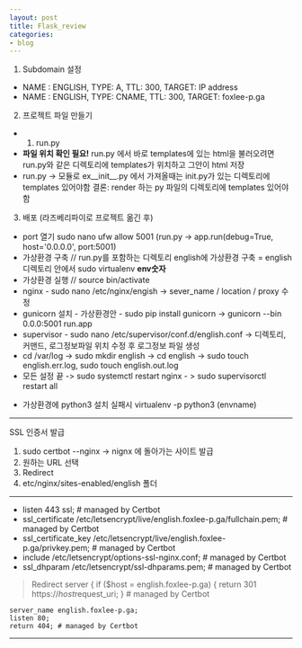 ```yaml
---
layout: post
title: Flask_review
categories:
- blog
---
```



1. Subdomain 설정
 - NAME : ENGLISH, TYPE: A, TTL: 300, TARGET: IP address
 - NAME : ENGLISH, TYPE: CNAME, TTL: 300, TARGET: foxlee-p.ga
 
 
2. 프로젝트 파일 만들기
 - 1. run.py
 - **파일 위치 확인 필요!** run.py 에서 바로 templates에 있는 html을 불러오려면 run.py와 같은 디렉토리에 templates가 위치하고 그안이 html 저장
 - run.py -> 모듈로 ex__init__.py 에서 가져올때는 init.py가 있는 디렉토리에 templates 있어야함 결론: render 하는 py 파일의 디렉토리에 templates 있어야함 
 
 
 3. 배포 (라즈베리파이로 프로젝트 옮긴 후)
 - port 열기 sudo nano ufw allow 5001 (run.py -> app.run(debug=True, host='0.0.0.0', port:5001)
 - 가상환경 구축  // run.py를 포함하는 디렉토리 english에 가상환경 구축 = english 디렉토리 안에서 sudo virtualenv **env숫자**
 - 가상환경 실행 // source bin/activate
 - nginx - sudo nano /etc/nginx/engish  -> sever_name / location / proxy 수정
 - gunicorn 설치 - 가상환경안 - sudo pip install gunicorn -> gunicorn --bin 0.0.0:5001 run.app
 - supervisor - sudo nano /etc/supervisor/conf.d/english.conf -> 디렉토리, 커맨드, 로그정보파일 위치 수정 후 로그정보 파일 생성
 - cd /var/log -> sudo mkdir english -> cd english -> sudo touch english.err.log, sudo touch english.out.log
 - 모든 설정 끝 -> sudo systemctl restart nginx - > sudo supervisorctl restart all 
 
* 가상환경에 python3 설치 실패시 virtualenv -p python3 (envname)

---
SSL 인증서 발급
1. sudo certbot --nginx  -> nignx 에 돌아가는 사이트 발급
2. 원하는 URL 선택
3. Redirect
4. etc/nginx/sites-enabled/english 폴더

- - -
   * listen 443 ssl; # managed by Certbot
   * ssl_certificate /etc/letsencrypt/live/english.foxlee-p.ga/fullchain.pem; # managed by Certbot
   * ssl_certificate_key /etc/letsencrypt/live/english.foxlee-p.ga/privkey.pem; # managed by Certbot
   * include /etc/letsencrypt/options-ssl-nginx.conf; # managed by Certbot
   * ssl_dhparam /etc/letsencrypt/ssl-dhparams.pem; # managed by Certbot

> Redirect
	server {
	    if ($host = english.foxlee-p.ga) {
            return 301 https://$host$request_uri;
        } # managed by Certbot


	server_name english.foxlee-p.ga;
    listen 80;
    return 404; # managed by Certbot
    
---
